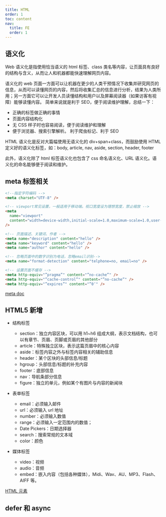 ```yaml
---
title: HTML
order: 1
toc: content
nav:
  title: FE
  order: 1
---
```


## 语义化

Web 语义化是指使用恰当语义的 html 标签、class 类名等内容，让页面具有良好的结构与含义，从而让人和机器都能快速理解网页内容。

语义化的 web 页面一方面可以让机器在更少的人类干预情况下收集并研究网页的信息，从而可以读懂网页的内容，然后将收集汇总的信息进行分析，结果为人类所用；另一方面它可以让开发人员读懂结构和用户以及屏幕阅读器（如果访客有视障）能够读懂内容。
简单来说就是利于 SEO，便于阅读维护理解，总结一下：

- 正确的标签做正确的事情
- 页面内容结构化
- 无 CSS 样子时也容易阅读，便于阅读维护和理解
- 便于浏览器、搜索引擎解析。 利于爬虫标记、利于 SEO

HTML 语义化是反对大篇幅使用无语义化的 div+span+class，而鼓励使用 HTML 定义好的语义化标签，如：body, article, nav, aside, section, header, footer

此外，语义化除了 html 标签语义化也包含了 css 命名语义化、URL 语义化。语义化的命名能够便于阅读和维护。

## meta 标签相关

```html
<!--指定字符编码 -->
<meta charset="UTF-8" />

<!-- viewport常见设置，一般适用于移动端。视口宽度设为理想宽度，禁止缩放 -->
<meta
  name="viewport"
  content="width=device-width,initial-scale=1.0,maximum-scale=1.0,user-scalable=no"
/>

<!-- 页面描述、关键词、作者 -->
<meta name="description" content="hello" />
<meta name="keyword" content="hello" />
<meta name="author" content="hello" />

<!-- 忽略页面中的数字识别为电话，忽略email识别-->
<meta name="format-detection" content="telphone=no, email=no" />

<!-- 设置页面不缓存 -->
<meta http-equiv="”pragma”" content="”no-cache”" />
<meta http-equiv="”cache-control”" content="”no-cache”" />
<meta http-equiv="”expires”" content="”0″" />
```

[meta doc](https://developer.mozilla.org/zh-CN/docs/Web/HTML/Element/meta)

## HTML5 新增

- 结构标签

  - section：独立内容区块，可以用 h1~h6 组成大纲，表示文档结构，也可以有章节、页眉、页脚或页眉的其他部分
  - article：特殊独立区块，表示这篇页眉中的核心内容
  - aside：标签内容之外与标签内容相关的辅助信息
  - header：某个区块的头部信息/标题
  - hgroup：头部信息/标题的补充内容
  - footer：底部信息
  - nav：导航条部分信息
  - figure：独立的单元，例如某个有图片与内容的新闻块

- 表单标签

  - email：必须输入邮件
  - url：必须输入 url 地址
  - number：必须输入数值
  - range：必须输入一定范围内的数值；
  - Date Pickers：日期选择器
  - search：搜索常规的文本域
  - color：颜色

- 媒体标签
  - video：视频
  - audio：音频
  - embed：嵌入内容（包括各种媒体），Midi、Wav、AU、MP3、Flash、AIFF 等。

[HTML 元素](https://developer.mozilla.org/zh-CN/docs/Web/HTML/Element)

## defer 和 async
